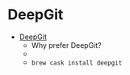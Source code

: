 # DeepGit
- [DeepGit](https://www.syntevo.com/deepgit/)
  -  Why prefer DeepGit?
  - 
  - `brew cask install deepgit`
